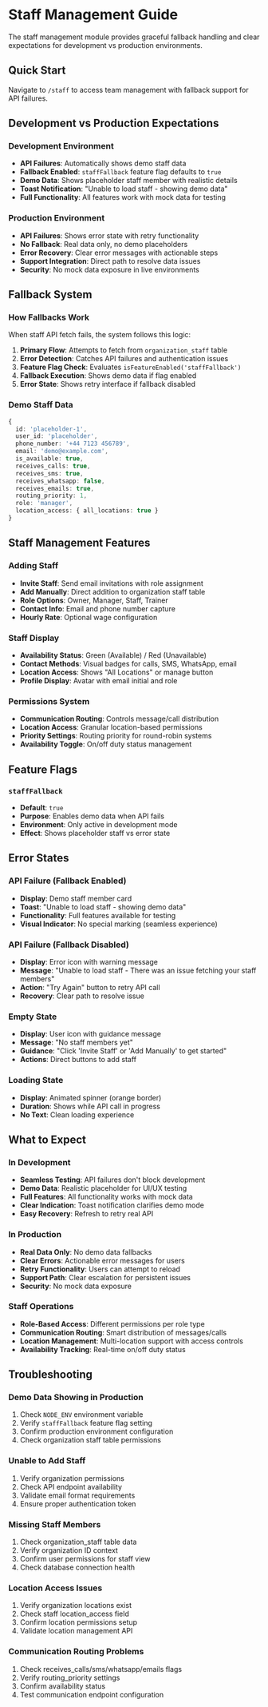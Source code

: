 # Staff Management Guide

The staff management module provides graceful fallback handling and clear expectations for development vs production environments.

## Quick Start

Navigate to `/staff` to access team management with fallback support for API failures.

## Development vs Production Expectations

### Development Environment
- **API Failures**: Automatically shows demo staff data
- **Fallback Enabled**: `staffFallback` feature flag defaults to `true`
- **Demo Data**: Shows placeholder staff member with realistic details
- **Toast Notification**: "Unable to load staff - showing demo data"
- **Full Functionality**: All features work with mock data for testing

### Production Environment  
- **API Failures**: Shows error state with retry functionality
- **No Fallback**: Real data only, no demo placeholders
- **Error Recovery**: Clear error messages with actionable steps
- **Support Integration**: Direct path to resolve data issues
- **Security**: No mock data exposure in live environments

## Fallback System

### How Fallbacks Work

When staff API fetch fails, the system follows this logic:

1. **Primary Flow**: Attempts to fetch from `organization_staff` table
2. **Error Detection**: Catches API failures and authentication issues
3. **Feature Flag Check**: Evaluates `isFeatureEnabled('staffFallback')`
4. **Fallback Execution**: Shows demo data if flag enabled
5. **Error State**: Shows retry interface if fallback disabled

### Demo Staff Data

```typescript
{
  id: 'placeholder-1',
  user_id: 'placeholder',
  phone_number: '+44 7123 456789',
  email: 'demo@example.com',
  is_available: true,
  receives_calls: true,
  receives_sms: true,
  receives_whatsapp: false,
  receives_emails: true,
  routing_priority: 1,
  role: 'manager',
  location_access: { all_locations: true }
}
```

## Staff Management Features

### Adding Staff
- **Invite Staff**: Send email invitations with role assignment
- **Add Manually**: Direct addition to organization staff table
- **Role Options**: Owner, Manager, Staff, Trainer
- **Contact Info**: Email and phone number capture
- **Hourly Rate**: Optional wage configuration

### Staff Display
- **Availability Status**: Green (Available) / Red (Unavailable)
- **Contact Methods**: Visual badges for calls, SMS, WhatsApp, email
- **Location Access**: Shows "All Locations" or manage button
- **Profile Display**: Avatar with email initial and role

### Permissions System
- **Communication Routing**: Controls message/call distribution
- **Location Access**: Granular location-based permissions
- **Priority Settings**: Routing priority for round-robin systems
- **Availability Toggle**: On/off duty status management

## Feature Flags

### `staffFallback`
- **Default**: `true` 
- **Purpose**: Enables demo data when API fails
- **Environment**: Only active in development mode
- **Effect**: Shows placeholder staff vs error state

## Error States

### API Failure (Fallback Enabled)
- **Display**: Demo staff member card
- **Toast**: "Unable to load staff - showing demo data"
- **Functionality**: Full features available for testing
- **Visual Indicator**: No special marking (seamless experience)

### API Failure (Fallback Disabled)
- **Display**: Error icon with warning message
- **Message**: "Unable to load staff - There was an issue fetching your staff members"
- **Action**: "Try Again" button to retry API call
- **Recovery**: Clear path to resolve issue

### Empty State
- **Display**: User icon with guidance message
- **Message**: "No staff members yet"  
- **Guidance**: "Click 'Invite Staff' or 'Add Manually' to get started"
- **Actions**: Direct buttons to add staff

### Loading State
- **Display**: Animated spinner (orange border)
- **Duration**: Shows while API call in progress
- **No Text**: Clean loading experience

## What to Expect

### In Development
- **Seamless Testing**: API failures don't block development
- **Demo Data**: Realistic placeholder for UI/UX testing  
- **Full Features**: All functionality works with mock data
- **Clear Indication**: Toast notification clarifies demo mode
- **Easy Recovery**: Refresh to retry real API

### In Production
- **Real Data Only**: No demo data fallbacks
- **Clear Errors**: Actionable error messages for users
- **Retry Functionality**: Users can attempt to reload
- **Support Path**: Clear escalation for persistent issues
- **Security**: No mock data exposure

### Staff Operations
- **Role-Based Access**: Different permissions per role type
- **Communication Routing**: Smart distribution of messages/calls
- **Location Management**: Multi-location support with access controls
- **Availability Tracking**: Real-time on/off duty status

## Troubleshooting

### Demo Data Showing in Production
1. Check `NODE_ENV` environment variable
2. Verify `staffFallback` feature flag setting
3. Confirm production environment configuration
4. Check organization staff table permissions

### Unable to Add Staff
1. Verify organization permissions
2. Check API endpoint availability
3. Validate email format requirements
4. Ensure proper authentication token

### Missing Staff Members
1. Check organization_staff table data
2. Verify organization ID context
3. Confirm user permissions for staff view
4. Check database connection health

### Location Access Issues
1. Verify organization locations exist
2. Check staff location_access field
3. Confirm location permissions setup
4. Validate location management API

### Communication Routing Problems
1. Check receives_calls/sms/whatsapp/emails flags
2. Verify routing_priority settings
3. Confirm availability status
4. Test communication endpoint configuration